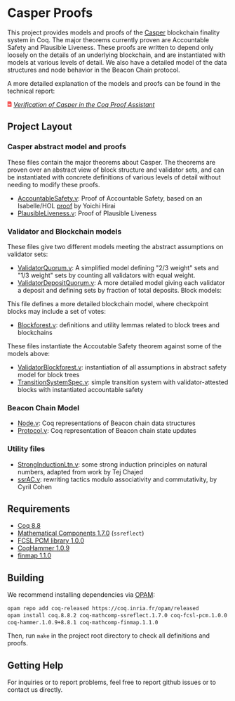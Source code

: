 Casper Proofs
=============

This project provides models and proofs of the [Casper](https://github.com/ethereum/casper)
blockchain finality system in Coq.
The major theorems currently proven are Accountable Safety and
Plausible Liveness.
These proofs are written to depend only loosely on the details
of an underlying blockchain, and are instantiated with models
at various levels of detail.
We also have a detailed model of the data structures and node
behavior in the Beacon Chain protocol.

A more detailed explanation of the models and proofs can be found in the
technical report:

<img src="resources/pdf-icon.png" alt="PDF" width="2%" /> *[Verification of Casper in the Coq Proof Assistant](report/report.pdf)*

Project Layout
--------------

### Casper abstract model and proofs

These files contain the major theorems about Casper.
The theorems are proven over an abstract view of block structure and
validator sets, and can be instantiated with concrete definitions
of various levels of detail without needing to modify these proofs.

- [AccountableSafety.v](Core/AccountableSafety.v): Proof of Accountable Safety, based on an Isabelle/HOL [proof](https://github.com/palmskog/pos) by Yoichi Hirai
- [PlausibleLiveness.v](Core/PlausibleLiveness.v): Proof of Plausible Liveness

### Validator and Blockchain models

These files give two different models meeting the abstract assumptions on validator sets:

- [ValidatorQuorum.v](Core/ValidatorQuorum.v): A simplified model defining
"2/3 weight" sets and "1/3 weight" sets by counting all validators with equal weight.
- [ValidatorDepositQuorum.v](Core/ValidatorDepositQuorum.v): A more detailed model
giving each validator a deposit and defining sets by fraction of total deposits.
Block models:

This file defines a more detailed blockchain model,
where checkpoint blocks may include a set of votes:

- [Blockforest.v](Core/Blockforest.v): definitions and utility lemmas related to block trees and blockchains

These files instantiate the Accoutable Safety theorem against some of
the models above:

- [ValidatorBlockforest.v](Core/ValidatorBlockforest.v): instantiation of all assumptions in abstract safety model for block trees
- [TransitionSystemSpec.v](Core/TransitionSystemSpec.v): simple transition system with validator-attested blocks with instantiated accountable safety

### Beacon Chain Model

- [Node.v](Core/Node.v): Coq representations of Beacon chain data structures
- [Protocol.v](Core/Protocol.v): Coq representation of Beacon chain state updates

### Utility files

- [StrongInductionLtn.v](Core/StrongInductionLtn.v): some strong induction principles on natural numbers, adapted from work by Tej Chajed
- [ssrAC.v](Core/ssrAC.v): rewriting tactics modulo associativity and commutativity, by Cyril Cohen

Requirements
------------

* [Coq 8.8](https://coq.inria.fr)
* [Mathematical Components 1.7.0](http://math-comp.github.io/math-comp/) (`ssreflect`)
* [FCSL PCM library 1.0.0](https://github.com/imdea-software/fcsl-pcm)
* [CoqHammer 1.0.9](https://github.com/lukaszcz/coqhammer)
* [finmap 1.1.0](https://github.com/math-comp/finmap)

Building
--------

We recommend installing dependencies via [OPAM](http://opam.ocaml.org/doc/Install.html):

```
opam repo add coq-released https://coq.inria.fr/opam/released
opam install coq.8.8.2 coq-mathcomp-ssreflect.1.7.0 coq-fcsl-pcm.1.0.0 coq-hammer.1.0.9+8.8.1 coq-mathcomp-finmap.1.1.0
```

Then, run `make` in the project root directory to check all definitions and proofs.

Getting Help
------------
For inquiries or to report problems, feel free to report github issues or to contact us directly.
